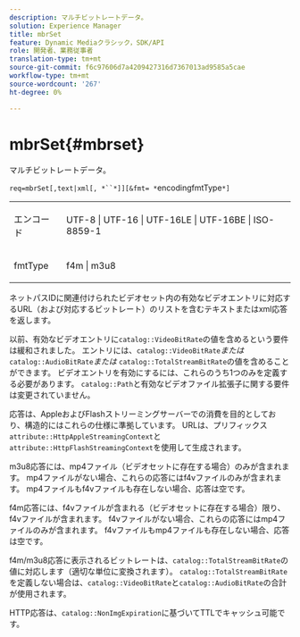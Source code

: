 ```yaml
---
description: マルチビットレートデータ。
solution: Experience Manager
title: mbrSet
feature: Dynamic Mediaクラシック，SDK/API
role: 開発者、業務従事者
translation-type: tm+mt
source-git-commit: f6c97606d7a4209427316d7367013ad9585a5cae
workflow-type: tm+mt
source-wordcount: '267'
ht-degree: 0%

---
```



# mbrSet{#mbrset}

マルチビットレートデータ。

`req=mbrSet[,text|xml[, *``*]][&fmt= *`encodingfmtType`*]`

<table id="simpletable_D2B8704E09B34337870A257CD7CB5C56"> 
 <tr class="strow"> 
  <td class="stentry"> <p><span class="codeph"><span class="varname"> エンコード</span></span> </p> </td> 
  <td class="stentry"> <p><span class="codeph"> UTF-8 | UTF-16 | UTF-16LE | UTF-16BE | ISO-8859-1</span> </p></td> 
 </tr> 
 <tr class="strow"> 
  <td class="stentry"> <p><span class="codeph"><span class="varname"> fmtType</span></span> </p></td> 
  <td class="stentry"> <p><span class="codeph"> f4m | m3u8</span> </p></td> 
 </tr> 
</table>

ネットパスIDに関連付けられたビデオセット内の有効なビデオエントリに対応するURL（および対応するビットレート）のリストを含むテキストまたはxml応答を返します。

以前、有効なビデオエントリに`catalog::VideoBitRate`の値を含めるという要件は緩和されました。 エントリには、`catalog::VideoBitRate`*または* `catalog::AudioBitRate`*または* `catalog::TotalStreamBitRate`の値を含めることができます。 ビデオエントリを有効にするには、これらのうち1つのみを定義する必要があります。 `catalog::Path`と有効なビデオファイル拡張子に関する要件は変更されていません。

応答は、AppleおよびFlashストリーミングサーバーでの消費を目的としており、構造的にはこれらの仕様に準拠しています。 URLは、プリフィックス`attribute::HttpAppleStreamingContext`と`attribute::HttpFlashStreamingContext`を使用して生成されます。

m3u8応答には、mp4ファイル（ビデオセットに存在する場合）のみが含まれます。 mp4ファイルがない場合、これらの応答にはf4vファイルのみが含まれます。 mp4ファイルもf4vファイルも存在しない場合、応答は空です。

f4m応答には、f4vファイルが含まれる（ビデオセットに存在する場合）限り、f4vファイルが含まれます。 f4vファイルがない場合、これらの応答にはmp4ファイルのみが含まれます。 f4vファイルもmp4ファイルも存在しない場合、応答は空です。

f4m/m3u8応答に表示されるビットレートは、`catalog::TotalStreamBitRate`の値に対応します（適切な単位に変換されます）。 `catalog::TotalStreamBitRate`を定義しない場合は、`catalog::VideoBitRate`と`catalog::AudioBitRate`の合計が使用されます。

HTTP応答は、`catalog::NonImgExpiration`に基づいてTTLでキャッシュ可能です。

